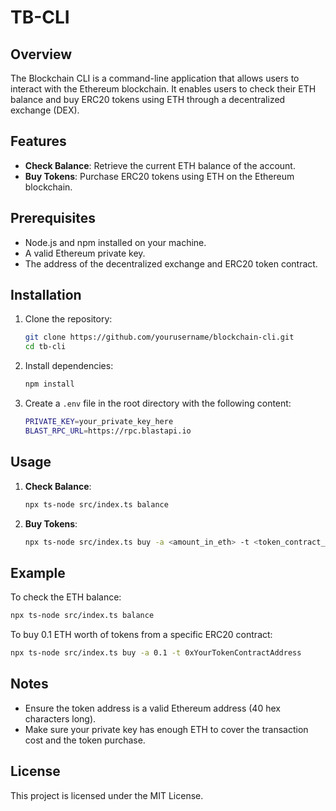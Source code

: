 # TB-CLI

## Overview

The Blockchain CLI is a command-line application that allows users to interact with the Ethereum blockchain. It enables users to check their ETH balance and buy ERC20 tokens using ETH through a decentralized exchange (DEX).

## Features

- **Check Balance**: Retrieve the current ETH balance of the account.
- **Buy Tokens**: Purchase ERC20 tokens using ETH on the Ethereum blockchain.

## Prerequisites

- Node.js and npm installed on your machine.
- A valid Ethereum private key.
- The address of the decentralized exchange and ERC20 token contract.

## Installation

1. Clone the repository:
    ```sh
    git clone https://github.com/yourusername/blockchain-cli.git
    cd tb-cli
    ```

2. Install dependencies:
    ```sh
    npm install
    ```

3. Create a `.env` file in the root directory with the following content:
    ```sh
    PRIVATE_KEY=your_private_key_here
    BLAST_RPC_URL=https://rpc.blastapi.io
    ```

## Usage

1. **Check Balance**:
    ```sh
    npx ts-node src/index.ts balance
    ```

2. **Buy Tokens**:
    ```sh
    npx ts-node src/index.ts buy -a <amount_in_eth> -t <token_contract_address>
    ```

## Example

To check the ETH balance:
```sh
npx ts-node src/index.ts balance
```

To buy 0.1 ETH worth of tokens from a specific ERC20 contract:
```sh
npx ts-node src/index.ts buy -a 0.1 -t 0xYourTokenContractAddress
```

## Notes

- Ensure the token address is a valid Ethereum address (40 hex characters long).
- Make sure your private key has enough ETH to cover the transaction cost and the token purchase.

## License

This project is licensed under the MIT License.
